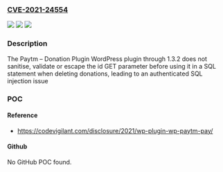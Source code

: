 ### [CVE-2021-24554](https://cve.mitre.org/cgi-bin/cvename.cgi?name=CVE-2021-24554)
![](https://img.shields.io/static/v1?label=Product&message=Paytm%20%E2%80%93%20Donation%20Plugin&color=blue)
![](https://img.shields.io/static/v1?label=Version&message=1.3.2%3C%3D%201.3.2%20&color=brighgreen)
![](https://img.shields.io/static/v1?label=Vulnerability&message=CWE-89%20SQL%20Injection&color=brighgreen)

### Description

The Paytm – Donation Plugin WordPress plugin through 1.3.2 does not sanitise, validate or escape the id GET parameter before using it in a SQL statement when deleting donations, leading to an authenticated SQL injection issue

### POC

#### Reference
- https://codevigilant.com/disclosure/2021/wp-plugin-wp-paytm-pay/

#### Github
No GitHub POC found.

